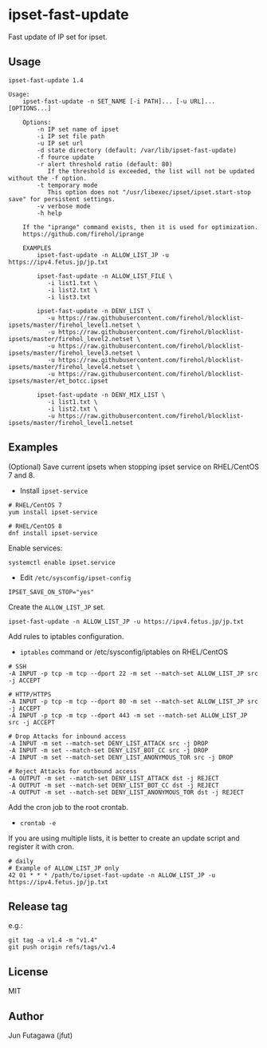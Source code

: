 # ipset-fast-update

Fast update of IP set for ipset.

## Usage

```
ipset-fast-update 1.4

Usage:
    ipset-fast-update -n SET_NAME [-i PATH]... [-u URL]... [OPTIONS...]

    Options:
        -n IP set name of ipset
        -i IP set file path
        -u IP set url
        -d state directory (default: /var/lib/ipset-fast-update)
        -f fource update
        -r alert threshold ratio (default: 80)
           If the threshold is exceeded, the list will not be updated without the -f option.
        -t temporary mode
           This option does not "/usr/libexec/ipset/ipset.start-stop save" for persistent settings.
        -v verbose mode
        -h help

    If the "iprange" command exists, then it is used for optimization.
    https://github.com/firehol/iprange

    EXAMPLES
        ipset-fast-update -n ALLOW_LIST_JP -u https://ipv4.fetus.jp/jp.txt

        ipset-fast-update -n ALLOW_LIST_FILE \
           -i list1.txt \
           -i list2.txt \
           -i list3.txt

        ipset-fast-update -n DENY_LIST \
           -u https://raw.githubusercontent.com/firehol/blocklist-ipsets/master/firehol_level1.netset \
           -u https://raw.githubusercontent.com/firehol/blocklist-ipsets/master/firehol_level2.netset \
           -u https://raw.githubusercontent.com/firehol/blocklist-ipsets/master/firehol_level3.netset \
           -u https://raw.githubusercontent.com/firehol/blocklist-ipsets/master/firehol_level4.netset \
           -u https://raw.githubusercontent.com/firehol/blocklist-ipsets/master/et_botcc.ipset

        ipset-fast-update -n DENY_MIX_LIST \
           -i list1.txt \
           -i list2.txt \
           -u https://raw.githubusercontent.com/firehol/blocklist-ipsets/master/firehol_level1.netset
```

## Examples

(Optional) Save current ipsets when stopping ipset service on RHEL/CentOS 7 and 8.

- Install `ipset-service`

```
# RHEL/CentOS 7
yum install ipset-service

# RHEL/CentOS 8
dnf install ipset-service
```

Enable services:

```
systemctl enable ipset.service
```

- Edit `/etc/sysconfig/ipset-config`

```
IPSET_SAVE_ON_STOP="yes"
```

Create the `ALLOW_LIST_JP` set.

```
ipset-fast-update -n ALLOW_LIST_JP -u https://ipv4.fetus.jp/jp.txt
```

Add rules to iptables configuration.

- `iptables` command or /etc/sysconfig/iptables on RHEL/CentOS

```
# SSH
-A INPUT -p tcp -m tcp --dport 22 -m set --match-set ALLOW_LIST_JP src -j ACCEPT

# HTTP/HTTPS
-A INPUT -p tcp -m tcp --dport 80 -m set --match-set ALLOW_LIST_JP src -j ACCEPT
-A INPUT -p tcp -m tcp --dport 443 -m set --match-set ALLOW_LIST_JP src -j ACCEPT

# Drop Attacks for inbound access
-A INPUT -m set --match-set DENY_LIST_ATTACK src -j DROP
-A INPUT -m set --match-set DENY_LIST_BOT_CC src -j DROP
-A INPUT -m set --match-set DENY_LIST_ANONYMOUS_TOR src -j DROP

# Reject Attacks for outbound access
-A OUTPUT -m set --match-set DENY_LIST_ATTACK dst -j REJECT
-A OUTPUT -m set --match-set DENY_LIST_BOT_CC dst -j REJECT
-A OUTPUT -m set --match-set DENY_LIST_ANONYMOUS_TOR dst -j REJECT
```
Add the cron job to the root crontab.

- `crontab -e`

If you are using multiple lists, it is better to create an update script and register it with cron.

```
# daily
# Example of ALLOW_LIST_JP only
42 01 * * * /path/to/ipset-fast-update -n ALLOW_LIST_JP -u https://ipv4.fetus.jp/jp.txt
```

## Release tag

e.g.:

```
git tag -a v1.4 -m "v1.4"
git push origin refs/tags/v1.4
```

## License

MIT

## Author

Jun Futagawa (jfut)

